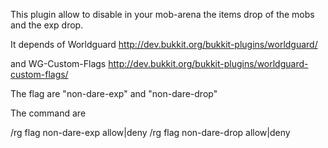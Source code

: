 This plugin allow to disable in your mob-arena the items drop of the mobs and the exp drop.

It depends of Worldguard http://dev.bukkit.org/bukkit-plugins/worldguard/

and WG-Custom-Flags http://dev.bukkit.org/bukkit-plugins/worldguard-custom-flags/


The flag are "non-dare-exp" and "non-dare-drop"

The command are 

/rg flag <region name> non-dare-exp allow|deny
/rg flag <region name> non-dare-drop allow|deny
